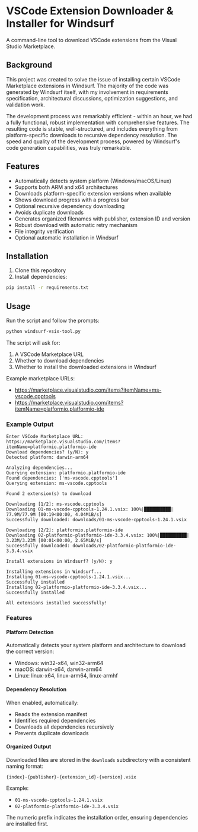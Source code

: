 # VSCode Extension Downloader & Installer for Windsurf

A command-line tool to download VSCode extensions from the Visual Studio Marketplace.

## Background

This project was created to solve the issue of installing certain VSCode Marketplace extensions in Windsurf. The majority of the code was generated by Windsurf itself, with my involvement in requirements specification, architectural discussions, optimization suggestions, and validation work. 

The development process was remarkably efficient - within an hour, we had a fully functional, robust implementation with comprehensive features. The resulting code is stable, well-structured, and includes everything from platform-specific downloads to recursive dependency resolution. The speed and quality of the development process, powered by Windsurf's code generation capabilities, was truly remarkable.

## Features

- Automatically detects system platform (Windows/macOS/Linux)
- Supports both ARM and x64 architectures
- Downloads platform-specific extension versions when available
- Shows download progress with a progress bar
- Optional recursive dependency downloading
- Avoids duplicate downloads
- Generates organized filenames with publisher, extension ID and version
- Robust download with automatic retry mechanism
- File integrity verification
- Optional automatic installation in Windsurf

## Installation

1. Clone this repository
2. Install dependencies:
```bash
pip install -r requirements.txt
```

## Usage

Run the script and follow the prompts:

```bash
python windsurf-vsix-tool.py
```

The script will ask for:
1. A VSCode Marketplace URL
2. Whether to download dependencies
3. Whether to install the downloaded extensions in Windsurf

Example marketplace URLs:
- https://marketplace.visualstudio.com/items?itemName=ms-vscode.cpptools
- https://marketplace.visualstudio.com/items?itemName=platformio.platformio-ide

### Example Output

```
Enter VSCode Marketplace URL: https://marketplace.visualstudio.com/items?itemName=platformio.platformio-ide
Download dependencies? (y/N): y
Detected platform: darwin-arm64

Analyzing dependencies...
Querying extension: platformio.platformio-ide
Found dependencies: ['ms-vscode.cpptools']
Querying extension: ms-vscode.cpptools

Found 2 extension(s) to download

Downloading [1/2]: ms-vscode.cpptools
Downloading 01-ms-vscode-cpptools-1.24.1.vsix: 100%|██████████| 77.9M/77.9M [00:19<00:00, 4.04MiB/s]
Successfully downloaded: downloads/01-ms-vscode-cpptools-1.24.1.vsix

Downloading [2/2]: platformio.platformio-ide
Downloading 02-platformio-platformio-ide-3.3.4.vsix: 100%|██████████| 3.23M/3.23M [00:01<00:00, 2.65MiB/s]
Successfully downloaded: downloads/02-platformio-platformio-ide-3.3.4.vsix

Install extensions in Windsurf? (y/N): y

Installing extensions in Windsurf...
Installing 01-ms-vscode-cpptools-1.24.1.vsix...
Successfully installed
Installing 02-platformio-platformio-ide-3.3.4.vsix...
Successfully installed

All extensions installed successfully!
```

### Features

#### Platform Detection
Automatically detects your system platform and architecture to download the correct version:
- Windows: win32-x64, win32-arm64
- macOS: darwin-x64, darwin-arm64
- Linux: linux-x64, linux-arm64, linux-armhf

#### Dependency Resolution
When enabled, automatically:
- Reads the extension manifest
- Identifies required dependencies
- Downloads all dependencies recursively
- Prevents duplicate downloads

#### Organized Output
Downloaded files are stored in the `downloads` subdirectory with a consistent naming format:
```
{index}-{publisher}-{extension_id}-{version}.vsix
```
Example: 
- `01-ms-vscode-cpptools-1.24.1.vsix`
- `02-platformio-platformio-ide-3.3.4.vsix`

The numeric prefix indicates the installation order, ensuring dependencies are installed first.
